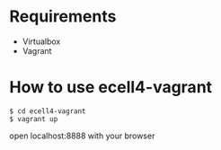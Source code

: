 # Requirements
* Virtualbox
* Vagrant

# How to use ecell4-vagrant

```
$ cd ecell4-vagrant
$ vagrant up
```

open localhost:8888 with your browser
